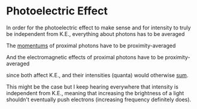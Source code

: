# Photoelectric Effect

In order for the photoelectric effect to make sense and for intensity to truly be independent from K.E., everything about photons has to be averaged

The [momentums](https://github.com/animal-tree/Writing-stuff-2/blob/main/Theories/What-is-Light.md) of proximal photons have to be proximity-averaged

And the electromagnetic effects of proximal photons have to be proximity-averaged

since both affect K.E., and their intensities (quanta) would otherwise [sum](https://qr.ae/psZKjS).

This might be the case but I keep hearing everywhere that intensity is independent from K.E., meaning that increasing the brightness of a light shouldn't eventually push electrons (increasing frequency definitely does).
